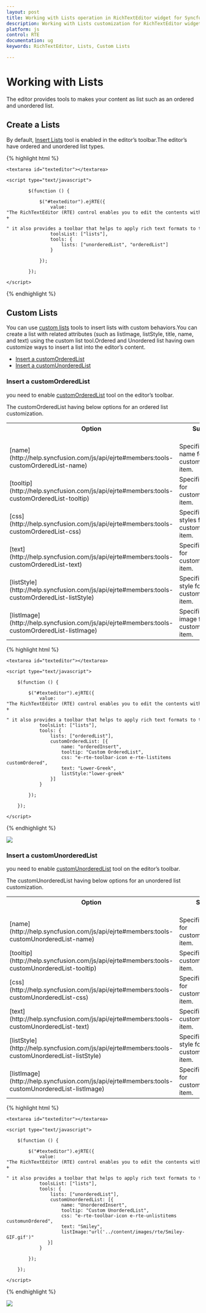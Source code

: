 ```yaml
---
layout: post
title: Working with Lists operation in RichTextEditor widget for Syncfusion Essential JS
description: Working with Lists customization for RichTextEditor widget
platform: js
control: RTE
documentation: ug
keywords: RichTextEditor, Lists, Custom Lists

---
```

# Working with Lists

The editor provides tools to makes your content as list such as an ordered and unordered list.

## Create a Lists

By default, [Insert Lists](http://help.syncfusion.com/js/api/ejrte#members:tools-lists) tool is enabled in the editor’s toolbar.The editor’s have ordered and unordered list types.

{% highlight html %}

    <textarea id="texteditor"></textarea>

    <script type="text/javascript">

            $(function () {

                $("#texteditor").ejRTE({
                    value: "The RichTextEditor (RTE) control enables you to edit the contents with insert table and images," +
                    " it also provides a toolbar that helps to apply rich text formats to the content entered in the TextArea.",
                    toolsList: ["lists"],
                    tools: {
                        lists: ["unorderedList", "orderedList"]
                    }

                });

            });

    </script>
{% endhighlight %}

## Custom Lists

You can use [custom lists](http://help.syncfusion.com/js/api/ejrte#members:tools-customOrderedList) tools to insert lists with custom behaviors.You can create a list with related attributes (such as listImage, listStyle, title, name, and text) using the custom list tool.Ordered and Unordered list having own customize ways to insert a list into the editor’s content.

* [Insert a customOrderedList](#insert-a-customOrderedList)
* [Insert a customUnorderedList](#insert-a-customUnorderedList)  


### Insert a customOrderedList

you need to enable [customOrderedList](http://help.syncfusion.com/js/api/ejrte#members:tools-customOrderedList) tool on the editor’s toolbar.

The customOrderedList having below options for an ordered list customization.
<table>
<tr>
<th>
Option<br/><br/></th><th>
Summary<br/><br/></th></tr>
<tr><td>[name](http://help.syncfusion.com/js/api/ejrte#members:tools-customOrderedList-name)</td><td>Specifies the name for customOrderedList item.</td></tr>
<tr><td>[tooltip](http://help.syncfusion.com/js/api/ejrte#members:tools-customOrderedList-tooltip)</td><td>Specifies the title for customOrderedList item.</td></tr>
<tr><td>[css](http://help.syncfusion.com/js/api/ejrte#members:tools-customOrderedList-css)</td><td>Specifies the styles for customOrderedList item.</td></tr>
<tr><td>[text](http://help.syncfusion.com/js/api/ejrte#members:tools-customOrderedList-text)</td><td>Specifies the text for customOrderedList item.</td></tr>
<tr><td>[listStyle](http://help.syncfusion.com/js/api/ejrte#members:tools-customOrderedList-listStyle)</td><td>Specifies the list style for customOrderedList item.</td></tr>
<tr><td>[listImage](http://help.syncfusion.com/js/api/ejrte#members:tools-customOrderedList-listImage)</td><td>Specifies the image for customOrderedList item.</td></tr>
</table>


{% highlight html %}

    <textarea id="texteditor"></textarea>

    <script type="text/javascript">

        $(function () {

            $("#texteditor").ejRTE({
                value: "The RichTextEditor (RTE) control enables you to edit the contents with insert table and images," +
                " it also provides a toolbar that helps to apply rich text formats to the content entered in the TextArea.",
                toolsList: ["lists"],
                tools: {
                    lists: ["orderedList"],
                    customOrderedList: [{
                        name: "orderedInsert",
                        tooltip: "Custom OrderedList",
                        css: "e-rte-toolbar-icon e-rte-listitems customOrdered",
	                    text: "Lower-Greek",
                        listStyle:"lower-greek"
                    }]
                }

            });

        });

    </script>
{% endhighlight %}

![](WorkingwithLists_images/ordered.png)

### Insert a customUnorderedList

you need to enable [customUnorderedList](http://help.syncfusion.com/js/api/ejrte#members:tools-customUnorderedList) tool on the editor’s toolbar.

The customUnorderedList having below options for an unordered list customization.

<table>
<tr>
<th>
Option<br/><br/></th><th>
Summary<br/><br/></th></tr>
<tr><td>[name](http://help.syncfusion.com/js/api/ejrte#members:tools-customUnorderedList-name)</td><td>Specifies the name for customUnorderedList item.</td></tr>
<tr><td>[tooltip](http://help.syncfusion.com/js/api/ejrte#members:tools-customUnorderedList-tooltip)</td><td>Specifies the title for customUnorderedList item.</td></tr>
<tr><td>[css](http://help.syncfusion.com/js/api/ejrte#members:tools-customUnorderedList-css)</td><td>Specifies the styles for customUnorderedList item.</td></tr>
<tr><td>[text](http://help.syncfusion.com/js/api/ejrte#members:tools-customUnorderedList-text)</td><td>Specifies the text for customUnorderedList item.</td></tr>
<tr><td>[listStyle](http://help.syncfusion.com/js/api/ejrte#members:tools-customUnorderedList-listStyle)</td><td>Specifies the list style for customUnorderedList item.</td></tr>
<tr><td>[listImage](http://help.syncfusion.com/js/api/ejrte#members:tools-customUnorderedList-listImage)</td><td>Specifies the image for customUnorderedList item.</td></tr>
</table>

{% highlight html %}

    <textarea id="texteditor"></textarea>

    <script type="text/javascript">

        $(function () {

            $("#texteditor").ejRTE({
                value: "The RichTextEditor (RTE) control enables you to edit the contents with insert table and images," +
                " it also provides a toolbar that helps to apply rich text formats to the content entered in the TextArea.",
                toolsList: ["lists"],
                tools: {
                    lists: ["unorderedList"],
                    customUnorderedList: [{
                        name: "UnorderedInsert",
                        tooltip: "Custom UnorderedList",
                        css: "e-rte-toolbar-icon e-rte-unlistitems customunOrdered",
	                    text: "Smiley",
                        listImage:"url('../content/images/rte/Smiley-GIF.gif')"                   
                   }]    
                }

            });

        });

    </script>
{% endhighlight %}

![](WorkingwithLists_images/unordered.png)


